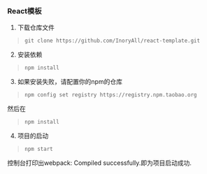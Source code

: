 ### React模板
1. 下载仓库文件
> `git clone https://github.com/InoryAll/react-template.git`
> 
2. 安装依赖
> `npm install`
>
3. 如果安装失败，请配置你的npm的仓库
> `npm config set registry https://registry.npm.taobao.org`
> 
然后在
>
> `npm install`
4. 项目的启动
> `npm start`
>
控制台打印出webpack: Compiled successfully.即为项目启动成功.